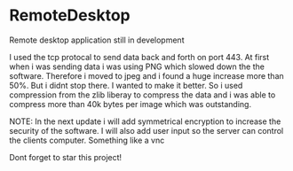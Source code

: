 # RemoteDesktop
Remote desktop application still in development

I used the tcp protocal to send data back and forth on port 443.
At first when i was sending data i was using PNG which slowed down the the software. Therefore i moved to jpeg and i found a huge increase more than 50%. But i didnt stop there. I wanted to make it better. So i used compression from the zlib liberay to compress the data and i was able to compress more than 40k bytes per image which was outstanding.

NOTE:
In the next update i will add symmetrical encryption to increase the security of the software.
I will also add user input so the server can control the clients computer. Something like a vnc

Dont forget to star this project!
